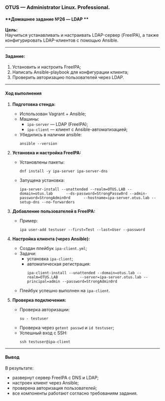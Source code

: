 ### **OTUS — Administrator Linux. Professional.**  
#### **Домашнее задание №26 — LDAP **

**Цель:**  
Научиться устанавливать и настраивать LDAP-сервер (FreeIPA), а также конфигурировать LDAP-клиентов с помощью Ansible.

---

#### **Задание:**
1. Установить и настроить FreeIPA;
2. Написать Ansible-playbook для конфигурации клиента;
3. Проверить авторизацию пользователей через LDAP.

---

#### **Ход выполнения**

1. **Подготовка стенда:**
   - Использован Vagrant + Ansible;
   - Машины:
     - `ipa-server` — LDAP (FreeIPA);
     - `ipa-client` — клиент с Ansible-автоматизацией;
   - Убедились в наличии ansible:
     ```
     ansible --version
     ```

2. **Установка и настройка FreeIPA:**
   - Установлены пакеты:
     ```
     dnf install -y ipa-server ipa-server-dns
     ```
   - Запущена установка:
     ```
     ipa-server-install --unattended --realm=OTUS.LAB --domain=otus.lab      --ds-password=StrongPassw0rd --admin-password=StrongAdmin0rd      --hostname=ipa-server.otus.lab --setup-dns --no-forwarders
     ```

3. **Добавление пользователей в FreeIPA:**
   - Пример:
     ```
     ipa user-add testuser --first=Test --last=User --password
     ```

4. **Настройка клиента (через Ansible):**
   - Создан плейбук `ipa-client.yml`;
   - Задачи:
     - установка `ipa-client`;
     - автоматическая регистрация:
       ```
       ipa-client-install --unattended --domain=otus.lab --realm=OTUS.LAB          --server=ipa-server.otus.lab --principal=admin --password=StrongAdmin0rd
       ```
   - Плейбук успешно выполнен на `ipa-client`.

5. **Проверка подключения:**
   - Проверка авторизации:
     ```
     su - testuser
     ```
   - Проверка через `getent passwd` и `id testuser`;
   - Успешный вход с SSH:
     ```
     ssh testuser@ipa-client
     ```

---

#### **Вывод**

В результате:
- развернут сервер FreeIPA с DNS и LDAP;
- настроен клиент через Ansible;
- проверена авторизация пользователей;
- все компоненты работают согласно требованиям задания.
